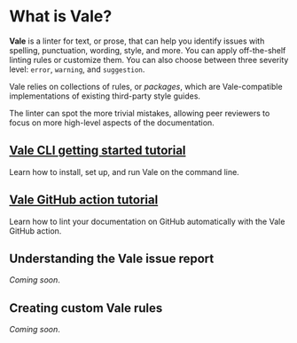 # What is Vale?

**Vale** is a linter for text, or prose, that can help you identify issues with spelling, punctuation, wording, style, and more. You can apply off-the-shelf linting rules or customize them. You can also choose between three severity level: `error`, `warning`, and `suggestion`.

Vale relies on collections of rules, or *packages*, which are Vale-compatible implementations of existing third-party style guides.

The linter can spot the more trivial mistakes, allowing peer reviewers to focus on more high-level aspects of the documentation.

## [Vale CLI getting started tutorial](./vale-cli.md)

Learn how to install, set up, and run Vale on the command line.

## [Vale GitHub action tutorial](./vale-action.md)

Learn how to lint your documentation on GitHub automatically with the Vale GitHub action.

## Understanding the Vale issue report

*Coming soon*.

## Creating custom Vale rules

*Coming soon*.

